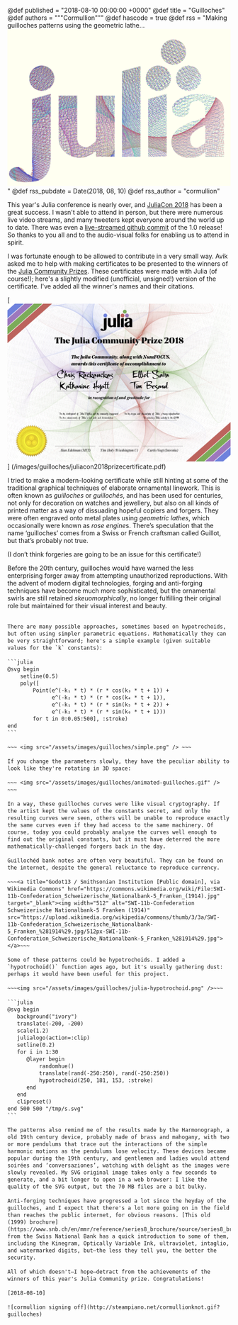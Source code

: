 @def published = "2018-08-10 00:00:00 +0000"
@def title = "Guilloches"
@def authors = """Cormullion"""
@def hascode = true
@def rss = "Making guilloches patterns using the geometric lathe...  ![hypotrochoid](/assets/images/guilloches/julia-hypotrochoid.png)"
@def rss_pubdate = Date(2018, 08, 10)
@def rss_author = "cormullion"

This year's Julia conference is nearly over, and [JuliaCon 2018](http://juliacon.org/2018/) has been a great success. I wasn't able to attend in person, but there were numerous live video streams, and many tweeters kept everyone around the world up to date. There was even a [live-streamed github commit](https://www.youtube.com/watch?v=1jN5wKvN-Uk&t=749s&index=2&list=PLP8iPy9hna6Qsq5_-zrg0NTwqDSDYtfQB&frags=pl%2Cwn) of the 1.0 release! So thanks to you all and to the audio-visual folks for enabling us to attend in spirit.

I was fortunate enough to be allowed to contribute in a very small way. Avik asked me to help with making certificates to be presented to the winners of the [Julia Community Prizes](http://juliacon.org/2018/prize.html). These certificates were made with Julia (of course!); here's a slightly modified (unofficial, unsigned!) version of the certificate. I've added all the winner's names and their citations.

[![guilloches](/assets/images/guilloches/juliacon2018prizecertificate.png)]
(/images/guilloches/juliacon2018prizecertificate.pdf)

I tried to make a modern-looking certificate while still hinting at some of the traditional graphical techniques of elaborate ornamental linework. This is often known as *guilloches* or *guillochés*, and has been used for centuries, not only for decoration on watches and jewellery, but also on all kinds of printed matter as a way of dissuading hopeful copiers and forgers. They were often engraved onto metal plates using *geometric lathes*, which occasionally were known as *rose engine*s. There’s speculation that the name ‘guilloches’ comes from a Swiss or French craftsman called Guillot, but that’s probably not true.

(I don’t think forgeries are going to be an issue for this certificate!)

Before the 20th century, guilloches would have warned the less enterprising forger away from attempting unauthorized reproductions. With the advent of modern digital technologies, forging and anti-forging techniques have become much more sophisticated, but the ornamental swirls are still retained *skeuomorphically*, no longer fulfilling their original role but maintained for their visual interest and beauty.

~~~ <img src="/assets/images/guilloches/guilloches-background.png" /> ~~~

There are many possible approaches, sometimes based on hypotrochoids, but often using simpler parametric equations. Mathematically they can be very straightforward; here's a simple example (given suitable values for the `k` constants):

```julia
@svg begin
    setline(0.5)
    poly([
        Point(e^(-k₁ * t) * (r * cos(k₃ * t + 1)) +
              e^(-k₂ * t) * (r * cos(k₄ * t + 1)),
              e^(-k₁ * t) * (r * sin(k₅ * t + 2)) +
              e^(-k₂ * t) * (r * sin(k₆ * t + 1)))
        for t in 0:0.05:500], :stroke)
end
```

~~~ <img src="/assets/images/guilloches/simple.png" /> ~~~

If you change the parameters slowly, they have the peculiar ability to look like they're rotating in 3D space:

~~~ <img src="/assets/images/guilloches/animated-guilloches.gif" /> ~~~

In a way, these guilloches curves were like visual cryptography. If the artist kept the values of the constants secret, and only the resulting curves were seen, others will be unable to reproduce exactly the same curves even if they had access to the same machinery. Of course, today you could probably analyse the curves well enough to find out the original constants, but it must have deterred the more mathematically-challenged forgers back in the day.

Guillochéd bank notes are often very beautiful. They can be found on the internet, despite the general reluctance to reproduce currency.

~~~<a title="Godot13 / Smithsonian Institution [Public domain], via Wikimedia Commons" href="https://commons.wikimedia.org/wiki/File:SWI-11b-Confederation_Schweizerische_Nationalbank-5_Franken_(1914).jpg" target="_blank"><img width="512" alt="SWI-11b-Confederation Schweizerische Nationalbank-5 Franken (1914)"  src="https://upload.wikimedia.org/wikipedia/commons/thumb/3/3a/SWI-11b-Confederation_Schweizerische_Nationalbank-5_Franken_%281914%29.jpg/512px-SWI-11b-Confederation_Schweizerische_Nationalbank-5_Franken_%281914%29.jpg"></a>~~~

Some of these patterns could be hypotrochoids. I added a `hypotrochoid()` function ages ago, but it's usually gathering dust: perhaps it would have been useful for this project.

~~~<img src="/assets/images/guilloches/julia-hypotrochoid.png" />~~~

```julia
@svg begin
   background("ivory")
   translate(-200, -200)
   scale(1.2)
   julialogo(action=:clip)
   setline(0.2)
   for i in 1:30
      @layer begin
          randomhue()
          translate(rand(-250:250), rand(-250:250))
          hypotrochoid(250, 181, 153, :stroke)
      end
   end
   clipreset()
end 500 500 "/tmp/s.svg"
```

The patterns also remind me of the results made by the Harmonograph, a old 19th century device, probably made of brass and mahogany, with two or more pendulums that trace out the interactions of the simple harmonic motions as the pendulums lose velocity. These devices became popular during the 19th century, and gentlemen and ladies would attend soirées and ‘conversaziones’, watching with delight as the images were slowly revealed. My SVG original image takes only a few seconds to generate, and a bit longer to open in a web browser: I like the quality of the SVG output, but the 70 MB files are a bit bulky.

Anti-forging techniques have progressed a lot since the heyday of the guilloches, and I expect that there's a lot more going on in the field than reaches the public internet, for obvious reasons. [This old (1999) brochure](https://www.snb.ch/en/mmr/reference/series8_brochure/source/series8_brochure.en.pdf) from the Swiss National Bank has a quick introduction to some of them, including the Kinegram, Optically Variable Ink, ultraviolet, intaglio, and watermarked digits, but—the less they tell you, the better the security.

All of which doesn't—I hope—detract from the achievements of the winners of this year's Julia Community prize. Congratulations!

[2018-08-10]

![cormullion signing off](http://steampiano.net/cormullionknot.gif?guilloches)
